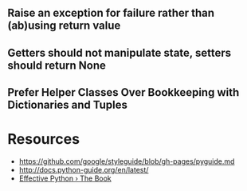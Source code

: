
## Raise an exception for failure rather than (ab)using return value
## Getters should not manipulate state, setters should return None
## Prefer Helper Classes Over Bookkeeping with Dictionaries and Tuples

# Resources
- https://github.com/google/styleguide/blob/gh-pages/pyguide.md
- http://docs.python-guide.org/en/latest/
- [Effective Python › The Book](https://effectivepython.com/)
